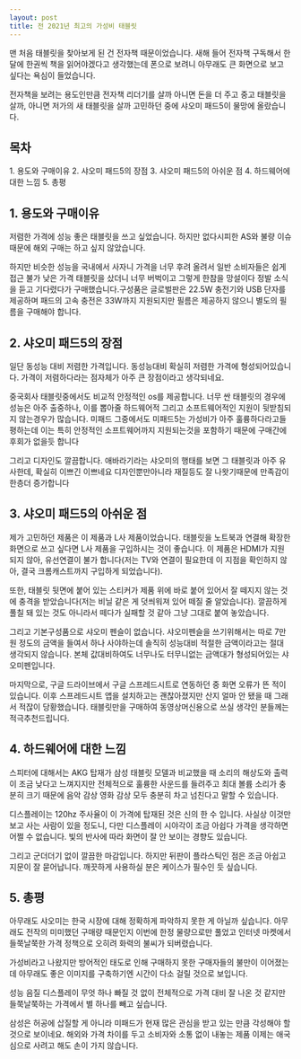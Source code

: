 ```yaml
---
layout: post
title: 전 2021년 최고의 가성비 태블릿
---
```


맨 처음 태블릿을 찾아보게 된 건 전자책 때문이었습니다. 새해 들어 전자책 구독해서 한달에 한권씩 책을 읽어야겠다고 생각했는데 폰으로 보려니 아무래도 큰 화면으로 보고 싶다는 욕심이 들었습니다.

전자책을 보려는 용도인만큼 전자책 리더기를 살까 아니면 돈을 더 주고 중고 태블릿을 살까, 아니면 저가의 새 태블릿을 살까 고민하던 중에 샤오미 패드5이 물망에 올랐습니다.

<h2>목차</h2>
1. 용도와 구매이유
2. 샤오미 패드5의 장점
3. 샤오미 패드5의 아쉬운 점
4. 하드웨어에 대한 느낌
5. 총평



<h2>1. 용도와 구매이유</h2>
저렴한 가격에 성능 좋은 태블릿을 쓰고 싶었습니다. 하지만 없다시피한 AS와 불량 이슈 때문에 해외 구매는 하고 싶지 않았습니다.

하지만 비슷한 성능을 국내에서 사자니 가격을 너무 후려 올려서 일반 소비자들은 쉽게 접근 불가 낮은 가격 태블릿을 샀더니 너무 버벅이고 그렇게 한참을 망설이다 정발 소식을 듣고 기다렸다가 구매했습니다.구성품은 글로벌판은 22.5W 충전기와 USB 단자를 제공하며 패드의 고속 충전은 33W까지 지원되지만 필름은 제공하지 않으니 별도의 필름을 구매해야 합니다.



<h2>2. 샤오미 패드5의 장점</h2>
일단 동성능 대비 저렴한 가격입니다. 동성능대비 확실히 저렴한 가격에 형성되어있습니다. 가격이 저렴하다라는 점자체가 아주 큰 장점이라고 생각되네요.

중국회사 태블릿중에서도 비교적 안정적인 os를 제공합니다. 너무 싼 태블릿의 경우에 성능은 아주 출중하나, 이를 뽑아줄 하드웨어적 그리고 소프트웨어적인 지원이 뒷받침되지 않는경우가 많습니다. 미패드 그중에서도 미패드5는 가성비가 아주 훌륭하다라고들 평하는데 이는 특히 안정적인 소프트웨어까지 지원되는것을 포함하기 때문에 구매간에 후회가 없을듯 합니다

그리고 디자인도 깔끔합니다. 애바라기라는 샤오미의 행태를 보면 그 태블릿과 아주 유사한데, 확실히 이쁘긴 이쁘네요 디자인뿐만아니라 재질등도 잘 나왓기때문에 만족감이 한층더 증가합니다



<h2>3. 샤오미 패드5의 아쉬운 점</h2>
제가 고민하던 제품은 이 제품과 L사 제품이었습니다. 태블릿을 노트북과 연결해 확장한 화면으로 쓰고 싶다면 L사 제품을 구입하시는 것이 좋습니다. 이 제품은 HDMI가 지원되지 않아, 유선연결이 불가 합니다(저는 TV와 연결이 필요한데 이 지점을 확인하지 않아, 결국 크롬캐스트까지 구입하게 되었습니다).

또한, 태블릿 뒷면에 붙어 있는 스티커가 제품 위에 바로 붙어 있어서 잘 떼지지 않는 것에 충격을 받았습니다(저는 비닐 같은 게 덧씌워져 있어 떼질 줄 알았습니다). 깔끔하게 풀칠 돼 있는 것도 아니라서 떼다가 실패할 것 같아 그냥 그대로 붙여 놓았습니다.

그리고 기본구성품으로 샤오미 펜슬이 없습니다. 샤오미펜슬을 쓰기위해서는 따로 7만원 정도의 금액을 들여서 하나 사야하는데 솔직히 성능대비 적절한 금액이라고는 절대 생각되지 않습니다. 본체 값대비하여도 너무나도 터무니없는 금액대가 형성되어있는 샤오미펜입니다.

마지막으로, 구글 드라이브에서 구글 스프레드시트로 연동하던 중 화면 오류가 뜬 적이 있습니다. 이후 스프레드시트 앱을 설치하고는 괜찮아졌지만 산지 얼마 안 됐을 때 그래서 적잖이 당황했습니다. 태블릿만을 구매하여 동영상머신용으로 쓰실 생각인 분들께는 적극추천드립니다.


<h2>4. 하드웨어에 대한 느낌</h2>
스피터에 대해서는 AKG 탑재가 삼성 태블릿 모델과 비교했을 때 소리의 해상도와 출력이 조금 낮다고 느껴지지만 전체적으로 훌륭한 사운드를 들려주고 최대 볼륨 소리가 충분히 크기 때문에 음악 감상 영화 감상 모두 충분히 차고 넘친다고 말할 수 있습니다.

디스플레이는 120hz 주사율이 이 가격에 탑재된 것은 신의 한 수 입니다. 사실상 이것만 보고 사는 사람이 있을 정도니, 다만 디스플레이 시야각이 조금 아쉽다 가격을 생각하면 어쩔 수 없습니다. 빛의 반사에 따라 화면이 잘 안 보이는 경향도 있습니다.

그리고 군더더기 없이 깔끔한 마감입니다. 하지만 뒤판이 플라스틱인 점은 조금 아쉽고 지문이 잘 묻어납니다. 깨끗하게 사용하실 분은 케이스가 필수인 듯 싶습니다.



<h2>5. 총평</h2>
아무래도 샤오미는 한국 시장에 대해 정확하게 파악하지 못한 게 아닐까 싶습니다. 아무래도 전작의 미미했던 구매량 때문인지 이번에 한정 물량으로만 풀었고 인터넷 마켓에서 들쭉날쭉한 가격 정책으로 오히려 화력의 불씨가 되버렸습니다. 

가성비라고 나왔지만 방어적인 태도로 인해 구매하지 못한 구매자들의 불만이 이어졌는데 아무래도 좋은 이미지를 구축하기엔 시간이 다소 걸릴 것으로 보입니다.

성능 음질 디스플레이 무엇 하나 빠질 것 없이 전체적으로 가격 대비 잘 나온 것 같지만 들쭉날쭉하는 가격에서 별 하나를 빼고 싶습니다.

삼성은 허공에 삽질할 게 아니라 미패드가 현재 많은 관심을 받고 있는 만큼 각성해야 할 것으로 보이네요. 해외와 가격 차이를 두고 소비자와 소통 없이 내놓는 제품 이제는 애국심으로 사려고 해도 손이 가지 않습니다.